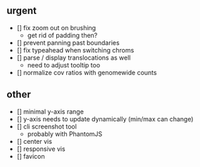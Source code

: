 urgent
------
- [] fix zoom out on brushing
    - get rid of padding then?
- [] prevent panning past boundaries
- [] fix typeahead when switching chroms
- [] parse / display translocations as well
    - need to adjust tooltip too
- [] normalize cov ratios with genomewide counts

other
-----
- [] minimal y-axis range
- [] y-axis needs to update dynamically (min/max can change)
- [] cli screenshot tool
    - probably with PhantomJS
- [] center vis
- [] responsive vis
- [] favicon
